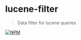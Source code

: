 # lucene-filter

> Data filter for lucene queries

[![NPM](https://nodei.co/npm/lucene-filter.png)](https://nodei.co/npm/lucene-filter/)

<!-- # rpc-duplex

## Important notes

This implementation **DOES NOT** follow the [msgpack-rpc][msgpack-rpc] specification. It intends to provide a stable
stand-alone solution for remote-procedure-calling over websockets in both Node.JS and the browser.

The protocol is **NOT** versioned (yet), updates may break your application until it is. No major version will be
released until the protocol is versioned & updates should not break applications.

## Install

```bash
npm install --save rpc-duplex
```

## Usage

### Node.JS

```js
const rpc = require('rpc-duplex');

// Creating a provider
const provider = rpc({}, {
  capitalize( str ) {
    return str.toUpperCase();
  },
  throwError( arg ) {
    throw new Error(arg);
  }
});

// Creating a consumer
const consumer = rpc();

// Connect consumer & provider
// Normally this goes through a network of sorts
provider.pipe(consumer).pipe(provider);

// Use provided functions
const remote = rpc.remote(consumer);

// Go async so you can copy-paste this code
(async () => {
  
  // Wait for functions to appear
  while(remote.capitalize) await new Promise(r=>setTimeout(r,100));
  
  // Call a remote function
  let result = await remote.capitalize('foobar');
  console.log(result); // FOOBAR
  
  // Errors are re-thrown
  try {
    await remote.throwError('hello world');    
  } catch(e) {
    console.log(e.message); // hello world
  }
  
})();
```

### Browser

Browser usage is possible through the use of [browserify][browserify].

This package makes use of ES6 features. If you want to use this module in older browsers you'll need to use a plugin
like [esmify][esmify] to ensure it works.

## TODO

- version the protocol
- document the resulting protocol (like a spec)
- automatic reconnect?

[browserify]: https://npmjs.com/package/browserify
[esmify]: https://npmjs.com/package/esmify
[msgpack-rpc]: https://github.com/msgpack-rpc/msgpack-rpc
-->
